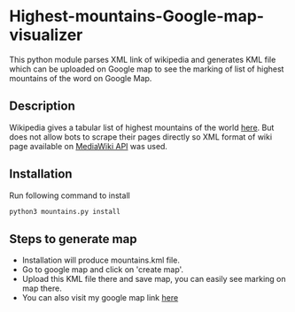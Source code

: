 Highest-mountains-Google-map-visualizer
=======================================

This python module parses XML link of wikipedia and generates KML file which can be uploaded on Google map to see the marking of list of highest mountains of the word on Google Map.

Description
-----------

Wikipedia gives a tabular list of highest mountains of the world [here](http://en.wikipedia.org/wiki/List_of_highest_mountains#List). But does not allow bots to scrape their pages directly so XML format of wiki page available on [MediaWiki API](http://en.wikipedia.org/w/api.php?action=parse&prop=text&format=xml&page=List_of_highest_mountains) was used.

Installation
------------

Run following command to install  

```python
python3 mountains.py install
```

Steps to generate map
---------------------
 - Installation will produce mountains.kml file.
 - Go to google map and click on 'create map'.
 - Upload this KML file there and save map, you can easily see marking on map there.
 - You can also visit my google map link [here](https://maps.google.com/maps/ms?msid=217071541089558915301.0004cc7857954c7979f30&msa=0&ll=34.488448,81.606445&spn=20.474617,43.286133&iwloc=0004cc785854cb208075b)